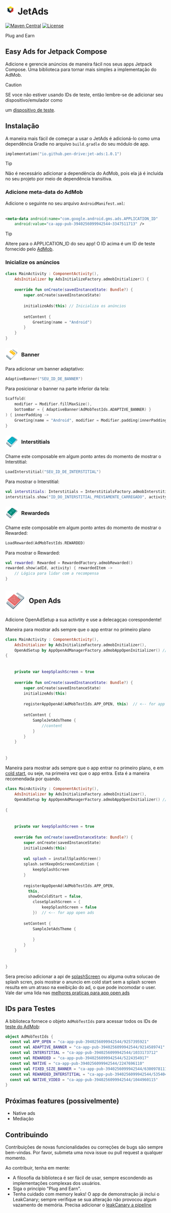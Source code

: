 # <img src="docs/images/badge.png" alt="JetAds" width="32"/> JetAds

[![Maven Central](https://img.shields.io/maven-central/v/io.github.pen-drive/jet-ads)](https://search.maven.org/artifact/io.github.pen-drive/jet-ads)
[![License](https://img.shields.io/github/license/karacca/beetle)](https://www.apache.org/licenses/LICENSE-2.0)

Plug and Earn

## Easy Ads for Jetpack Compose

Adicione e gerencie anúncios de maneira fácil nos seus apps Jetpack Compose. Uma biblioteca para
tornar mais simples a implementação do AdMob.

> [!CAUTION]
> SE voce não estiver usando IDs de teste, então lembre-se de adicionar seu dispositivo/emulador
> como
>
um [dispositivo de teste](https://developers.google.com/admob/android/test-ads#enable_test_devices).

## Instalação

A maneira mais fácil de começar a usar o JetAds é adicioná-lo como uma dependência Gradle no
arquivo `build.gradle` do seu módulo de app.

```kotlin
implementation("io.github.pen-drive:jet-ads:1.0.1")
```

> [!TIP]
> Não é necessário adicionar a dependência do AdMob, pois ela já é incluída no seu projeto por meio
> de dependência transitiva.

### Adicione meta-data do AdMob

Adicione o seguinte no seu arquivo `AndroidManifest.xml`:

```xml

<meta-data android:name="com.google.android.gms.ads.APPLICATION_ID"
    android:value="ca-app-pub-3940256099942544~3347511713" />
```

> [!TIP]
> Altere para o APPLICATION_ID do seu app! O ID acima é um ID de teste fornecido
> pelo [AdMob](https://developers.google.com/admob/android/test-ads).

### Inicialize os anúncios

```kotlin
class MainActivity : ComponentActivity(),
    AdsInitializer by AdsInitializeFactory.admobInitializer() {

    override fun onCreate(savedInstanceState: Bundle?) {
        super.onCreate(savedInstanceState)

        initializeAds(this) // Inicializa os anúncios

        setContent {
            Greeting(name = "Android")
        }
    }
}
```

### <img src="docs/images/banner.svg" alt="Banner Ad" width="40" height="40" style="vertical-align: middle; margin-right: 10px;"/><span style="display: inline-block; vertical-align: middle; line-height: 40px;">Banner</span>

Para adicionar um banner adaptativo:

```kotlin
AdaptiveBanner("SEU_ID_DE_BANNER")
```

Para posicionar o banner na parte inferior da tela:

```kotlin
Scaffold(
    modifier = Modifier.fillMaxSize(),
    bottomBar = { AdaptiveBanner(AdMobTestIds.ADAPTIVE_BANNER) }
) { innerPadding ->
    Greeting(name = "Android", modifier = Modifier.padding(innerPadding))
}
```

### <img src="docs/images/interstitial.svg" alt="Interstitial Ad" width="40" height="40" style="vertical-align: middle; margin-right: 10px;"/><span style="display: inline-block; vertical-align: middle; line-height: 40px;">Interstitials</span>

Chame este composable em algum ponto antes do momento de mostrar o Interstitial:

```kotlin
LoadInterstitial("SEU_ID_DE_INTERSTITIAL")
```

Para mostrar o Interstitial:

```kotlin
val interstitials: Interstitials = InterstitialsFactory.admobInterstitial()
interstitials.show("ID_DO_INTERSTITIAL_PREVIAMENTE_CARREGADO", activityContext)
```

### <img src="docs/images/rewarded.svg" alt="Rewarded Ad" width="40" height="40" style="vertical-align: middle; margin-right: 10px;"/><span style="display: inline-block; vertical-align: middle; line-height: 40px;">Rewardeds</span>

Chame este composable em algum ponto antes do momento de mostrar o Rewarded:

```kotlin
LoadRewarded(AdMobTestIds.REWARDED)
```

Para mostrar o Rewarded:

```kotlin
val rewarded: Rewarded = RewardedFactory.admobRewarded()
rewarded.show(adId, activity) { rewardedItem ->
    // Lógica para lidar com a recompensa
}
```

## <img src="docs/images/appOpen.svg" alt="App Open Ad" width="64" height="64" style="vertical-align: middle; margin-right: 10px;"/><span style="display: inline-block; vertical-align: middle; line-height: 40px;">Open Ads</span>

Adicione OpenAdSetup a sua activtity e use a delecagçao corespondente!

Maneira para mostrar ads sempre que o app entrar no primeiro plano

```kotlin
class MainActivity : ComponentActivity(),
    AdsInitializer by AdsInitializeFactory.admobInitializer(),
    OpenAdSetup by AppOpenAdManagerFactory.admobAppOpenInitializer() // <-- for app open ads
{


    private var keepSplashScreen = true

    override fun onCreate(savedInstanceState: Bundle?) {
        super.onCreate(savedInstanceState)
        initializeAds(this)

        registerAppOpenAd(AdMobTestIds.APP_OPEN, this)  // <-- for app open ads

        setContent {
            SampleJetAdsTheme {
                //content
            }
        }
    }


}
```

Maneira para mostrar ads sempre que o app entrar no primeiro plano, e em [cold start](https://developers.google.com/admob/android/app-open#coldstart), ou seje, na
primeira vez que o app entra. Esta é a maneira recomendada por quando.

```kotlin
class MainActivity : ComponentActivity(),
    AdsInitializer by AdsInitializeFactory.admobInitializer(),
    OpenAdSetup by AppOpenAdManagerFactory.admobAppOpenInitializer() // <-- for app open ads

{


    private var keepSplashScreen = true

    override fun onCreate(savedInstanceState: Bundle?) {
        super.onCreate(savedInstanceState)
        initializeAds(this)

        val splash = installSplashScreen()
        splash.setKeepOnScreenCondition {
            keepSplashScreen
        }
      
        registerAppOpenAd(AdMobTestIds.APP_OPEN,
          this,
          showOnColdStart = false,
            closeSplashScreen = {
                keepSplashScreen = false
            })  // <-- for app open ads

        setContent {
            SampleJetAdsTheme {

            }
        }
    }


}
```

Sera preciso adicionar a api de [splashScreen](https://www.youtube.com/watch?v=abthd7DOfdw) ou alguma outra solucao de splash scren, pois mostrar o anuncio em cold start sem a 
splash screen resulta em um atraso na exeibição do ad, o que pode incomodar o user. Vale dar uma lida nas [melhores praticas para app open ads](https://support.google.com/admob/answer/9341964)


## IDs para Testes

A biblioteca fornece o objeto `AdMobTestIds` para acessar todos os IDs
de [teste do AdMob](https://developers.google.com/admob/android/test-ads):

```kotlin
object AdMobTestIds {
  const val APP_OPEN = "ca-app-pub-3940256099942544/9257395921"
  const val ADAPTIVE_BANNER = "ca-app-pub-3940256099942544/9214589741"
  const val INTERSTITIAL = "ca-app-pub-3940256099942544/1033173712"
  const val REWARDED = "ca-app-pub-3940256099942544/5224354917"
  const val NATIVE = "ca-app-pub-3940256099942544/2247696110"
  const val FIXED_SIZE_BANNER = "ca-app-pub-3940256099942544/6300978111"
  const val REWARDED_INTERSTITIAL = "ca-app-pub-3940256099942544/5354046379"
  const val NATIVE_VIDEO = "ca-app-pub-3940256099942544/1044960115"
}
```

## Próximas features (possivelmente)

- Native ads
- Mediação

## Contribuindo

Contribuições de novas funcionalidades ou correções de bugs são sempre bem-vindas. Por favor,
submeta uma nova issue ou pull request a qualquer momento.

Ao contribuir, tenha em mente:

- A filosofia da biblioteca é ser fácil de usar, sempre escondendo as implementações complexas dos
  usuários.
- Siga o princípio "Plug and Earn".
- Tenha cuidado com memory leaks! O app de demonstração já inclui o LeakCanary; sempre verifique se
  sua alteração não provocou algum vazamento de memória. Precisa adicionar
  o [leakCanary a pipeline](https://square.github.io/leakcanary/ui-tests/#leak-detection-in-ui-tests) 
